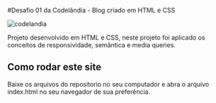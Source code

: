#Desafio 01 da Codelândia - Blog criado em HTML e CSS


![codelandia](https://user-images.githubusercontent.com/32987989/158417073-43baf629-a3f3-4a08-9d59-f9c21cc1b900.jpg)



Projeto desenvolvido em HTML e CSS, neste projeto foi aplicado os conceitos de responsividade, semântica e media queries.

## Como rodar este site
Baixe os arquivos do repositorio no seu computador e abra o arquivo index.html no seu navegador de sua preferência.

